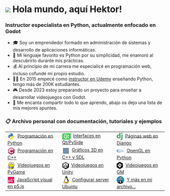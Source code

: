 <h1 align="left"><img src="https://media.giphy.com/media/hvRJCLFzcasrR4ia7z/giphy.gif" width="25px"> Hola mundo, aquí Hektor!</h1>

<h3 align="left">Instructor especialista en Python, actualmente enfocado en Godot</h3>

- 🎓 Soy un emprendedor formado en administración de sistemas y desarrollo de aplicaciones informáticas.
- 🥰 Mi lenguaje favorito es Python por su simplicidad, me enamoró al descubrirlo durante mis prácticas.
- ‍💰 Al principio de mi carrera me especialicé en programación web, incluso cofundé mi propio estudio.
- 🧑‍🏫 En 2015 empecé como [instructor en Udemy](https://www.udemy.com/user/hctorcostaguzmn/) enseñando Python, tengo más de 200K estudiantes.
- 🎮 Desde 2023 estoy preparando un proyecto para enseñar a desarrollar videojuegos con Godot.
- 📝 Me encanta compartir todo lo que aprendo, abajo os dejo una lista de mis mejores apuntes.

<h3 align="left">📋 Archivo personal con documentación, tutoriales y ejemplos</h3>

<table>
    <tr>
        <td align="left"><img src="icons/python.svg" height="24" align="center"/> &nbsp;<a href="https://docs.hektorprofe.net/python/">Programación en Python</a></td>
        <td align="left"><img src="icons/qt.svg" height="20" align="center"/> &nbsp;<a href="https://docs.hektorprofe.net/qt-pyside/">Interfaces en Qt/PySide</a></td>
        <td align="left"><img src="icons/django.png" height="24" align="center"/> &nbsp;<a href="https://docs.hektorprofe.net/django/">Páginas web en Django</a></td>
    </tr>
    <tr>
        <td align="left"><img src="icons/cpp.svg" height="24" align="center"/> &nbsp;<a href="https://docs.hektorprofe.net/cpp/">Programación en C++</a></td>
        <td align="left"><img src="icons/3d.gif" height="23" width="23" align="top"/> &nbsp;<a href="https://docs.hektorprofe.net/graficos-3d/">Gráficos 3D en C++ y SDL</a></td>
        <td align="left"><img src="icons/opengl.svg" height="24" align="center"/> &nbsp;<a href="https://docs.hektorprofe.net/opengl/">OpenGL en Python</a></td>
    </tr>
    <tr>
        <td align="left"><img src="icons/pygame.png" height="24" align="center"/> &nbsp;<a href="https://docs.hektorprofe.net/pygame/">Videojuegos en PyGame</a></td>
        <td align="left"><img src="icons/unity.png" height="24" align="center"/> &nbsp;<a href="https://docs.hektorprofe.net/escueladevideojuegos/academia-unity/">Videojuegos en Unity</a></td>
        <td align="left"><img src="icons/gm.png" height="24" align="center"/> &nbsp;<a href="https://docs.hektorprofe.net/escueladevideojuegos/academia-gamemaker/">Videojuegos en GM</a></td>
    </tr>
    <tr>
        <!--<td><img src="icons/python.svg" width="24" height="24" align="top"/> <a href="https://docs.hektorprofe.net/academia/">Recopilación de Shaders</a></td>-->
        <td align="left"><img src="icons/p5.png" height="22" align="center"/> &nbsp;<a href="https://docs.hektorprofe.net/academia/javascript/biblioteca-p5js/">JavaScript visual en p5.js</a></td>
        <td align="left"><img src="icons/linux.svg" height="24" align="center"/> &nbsp;<a href="https://docs.hektorprofe.net/academia/gnu-linux/ubuntu-server-web/">Configurar server Ubuntu</a></td>
        <td align="left"><img src="icons/hektor.png" height="24" align="center"/> &nbsp;<a href="https://docs.hektorprofe.net/academia/">Y más en mi archivo...</a></td>
    </tr>
</table>
<!--
<h3 align="left">🤔 Top lenguajes de programación (sin rencores)</h3>

<table>
    <tr>
        <td align="center">😍</td>
        <td align="center">😊</td>
        <td align="center">🙂</td>
        <td align="center">😅</td>
        <td align="center">😐</td>
        <td align="center">🤢</td>
        <td align="center">🤮</td>
    </tr>
    <tr>
        <td align="center"><img src="icons/python.svg" alt="python" width="55" height="55" align="middle" /></td>
        <td align="center"><img src="icons/csharp.svg" alt="csharp" width="55" height="55" align="middle" /></td>
        <td align="center"><img src="icons/cpp.svg" alt="cplusplus" width="55" height="55" align="middle" /></td>
        <td align="center"><img src="icons/c.svg" alt="c" width="55" height="55" align="middle" /></td>
        <td align="center"><img src="icons/js.svg" alt="javascript" width="50" height="50" align="middle" /></td>
        <td align="center"><img src="icons/java.svg" alt="java" width="52" height="52" align="middle" /></td>
        <td align="center"><img src="icons/php.svg" alt="php" width="55" height="55" align="middle" /></td>
    </tr>
</table>-->

<!-- Test -->
